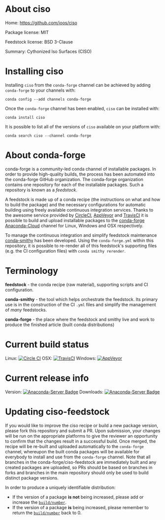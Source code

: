 About ciso
==========

Home: https://github.com/ioos/ciso

Package license: MIT

Feedstock license: BSD 3-Clause

Summary: Cythonized Iso Surfaces (CISO)



Installing ciso
===============

Installing `ciso` from the `conda-forge` channel can be achieved by adding `conda-forge` to your channels with:

```
conda config --add channels conda-forge
```

Once the `conda-forge` channel has been enabled, `ciso` can be installed with:

```
conda install ciso
```

It is possible to list all of the versions of `ciso` available on your platform with:

```
conda search ciso --channel conda-forge
```



About conda-forge
=================

conda-forge is a community-led conda channel of installable packages.
In order to provide high-quality builds, the process has been automated into the
conda-forge GitHub organization. The conda-forge organization contains one repository
for each of the installable packages. Such a repository is known as a *feedstock*.

A feedstock is made up of a conda recipe (the instructions on what and how to build
the package) and the necessary configurations for automatic building using freely
available continuous integration services. Thanks to the awesome service provided by
[CircleCI](https://circleci.com/), [AppVeyor](http://www.appveyor.com/)
and [TravisCI](https://travis-ci.org/) it is possible to build and upload installable
packages to the [conda-forge](https://anaconda.org/conda-forge)
[Anaconda-Cloud](http://docs.anaconda.org/) channel for Linux, Windows and OSX respectively.

To manage the continuous integration and simplify feedstock maintenance
[conda-smithy](http://github.com/conda-forge/conda-smithy) has been developed.
Using the ``conda-forge.yml`` within this repository, it is possible to re-render all of
this feedstock's supporting files (e.g. the CI configuration files) with ``conda smithy rerender``.


Terminology
===========

**feedstock** - the conda recipe (raw material), supporting scripts and CI configuration.

**conda-smithy** - the tool which helps orchestrate the feedstock.
                   Its primary use is in the construction of the CI ``.yml`` files
                   and simplify the management of *many* feedstocks.

**conda-forge** - the place where the feedstock and smithy live and work to
                  produce the finished article (built conda distributions)

Current build status
====================

Linux: [![Circle CI](https://circleci.com/gh/conda-forge/ciso-feedstock.svg?style=shield)](https://circleci.com/gh/conda-forge/ciso-feedstock)
OSX: [![TravisCI](https://travis-ci.org/conda-forge/ciso-feedstock.svg?branch=master)](https://travis-ci.org/conda-forge/ciso-feedstock)
Windows: [![AppVeyor](https://ci.appveyor.com/api/projects/status/github/conda-forge/ciso-feedstock?svg=True)](https://ci.appveyor.com/project/conda-forge/ciso-feedstock/branch/master)

Current release info
====================
Version: [![Anaconda-Server Badge](https://anaconda.org/conda-forge/ciso/badges/version.svg)](https://anaconda.org/conda-forge/ciso)
Downloads: [![Anaconda-Server Badge](https://anaconda.org/conda-forge/ciso/badges/downloads.svg)](https://anaconda.org/conda-forge/ciso)


Updating ciso-feedstock
=======================

If you would like to improve the ciso recipe or build a new
package version, please fork this repository and submit a PR. Upon submission,
your changes will be run on the appropriate platforms to give the reviewer an
opportunity to confirm that the changes result in a successful build. Once
merged, the recipe will be re-built and uploaded automatically to the
`conda-forge` channel, whereupon the built conda packages will be available for
everybody to install and use from the `conda-forge` channel.
Note that all branches in the conda-forge/ciso-feedstock are
immediately built and any created packages are uploaded, so PRs should be based
on branches in forks and branches in the main repository should only be used to
build distinct package versions.

In order to produce a uniquely identifiable distribution:
 * If the version of a package **is not** being increased, please add or increase
   the [``build/number``](http://conda.pydata.org/docs/building/meta-yaml.html#build-number-and-string).
 * If the version of a package **is** being increased, please remember to return
   the [``build/number``](http://conda.pydata.org/docs/building/meta-yaml.html#build-number-and-string)
   back to 0.
